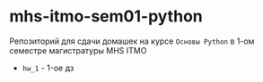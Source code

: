 # mhs-itmo-sem01-python

Репозиторий для сдачи домашек на курсе `Основы Python` в 1-ом семестре магистратуры MHS ITMO

* `hw_1` -  1-ое дз